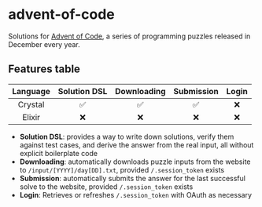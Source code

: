 # advent-of-code

Solutions for [Advent of Code](https://adventofcode.com/), a series of
programming puzzles released in December every year.

## Features table

|Language|Solution DSL|Downloading|Submission|Login|
|:-:|:-:|:-:|:-:|:-:|
|Crystal|✅|✅|✅|❌|
|Elixir|❌|❌|❌|❌|

* **Solution DSL**: provides a way to write down solutions, verify them against test cases, and derive the answer from the real input, all without explicit boilerplate code
* **Downloading**: automatically downloads puzzle inputs from the website to `/input/[YYYY]/day[DD].txt`, provided `/.session_token` exists
* **Submission**: automatically submits the answer for the last successful solve to the website, provided `/.session_token` exists
* **Login**: Retrieves or refreshes `/.session_token` with OAuth as necessary
